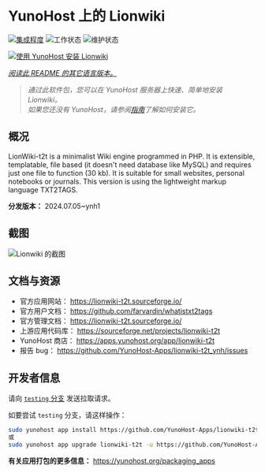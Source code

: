 <!--
注意：此 README 由 <https://github.com/YunoHost/apps/tree/master/tools/readme_generator> 自动生成
请勿手动编辑。
-->

# YunoHost 上的 Lionwiki

[![集成程度](https://dash.yunohost.org/integration/lionwiki-t2t.svg)](https://ci-apps.yunohost.org/ci/apps/lionwiki-t2t/) ![工作状态](https://ci-apps.yunohost.org/ci/badges/lionwiki-t2t.status.svg) ![维护状态](https://ci-apps.yunohost.org/ci/badges/lionwiki-t2t.maintain.svg)

[![使用 YunoHost 安装 Lionwiki](https://install-app.yunohost.org/install-with-yunohost.svg)](https://install-app.yunohost.org/?app=lionwiki-t2t)

*[阅读此 README 的其它语言版本。](./ALL_README.md)*

> *通过此软件包，您可以在 YunoHost 服务器上快速、简单地安装 Lionwiki。*  
> *如果您还没有 YunoHost，请参阅[指南](https://yunohost.org/install)了解如何安装它。*

## 概况

LionWiki-t2t is a minimalist Wiki engine programmed in PHP. It is extensible, templatable, file based (it doesn't need database like MySQL) and requires just one file to function (30 kb). It is suitable for small websites, personal notebooks or journals. This version is using the lightweight markup language TXT2TAGS.


**分发版本：** 2024.07.05~ynh1

## 截图

![Lionwiki 的截图](./doc/screenshots/screenshot_lionwikit2t.png)

## 文档与资源

- 官方应用网站： <https://lionwiki-t2t.sourceforge.io/>
- 官方用户文档： <https://github.com/farvardin/whatistxt2tags>
- 官方管理文档： <https://lionwiki-t2t.sourceforge.io/>
- 上游应用代码库： <https://sourceforge.net/projects/lionwiki-t2t>
- YunoHost 商店： <https://apps.yunohost.org/app/lionwiki-t2t>
- 报告 bug： <https://github.com/YunoHost-Apps/lionwiki-t2t_ynh/issues>

## 开发者信息

请向 [`testing` 分支](https://github.com/YunoHost-Apps/lionwiki-t2t_ynh/tree/testing) 发送拉取请求。

如要尝试 `testing` 分支，请这样操作：

```bash
sudo yunohost app install https://github.com/YunoHost-Apps/lionwiki-t2t_ynh/tree/testing --debug
或
sudo yunohost app upgrade lionwiki-t2t -u https://github.com/YunoHost-Apps/lionwiki-t2t_ynh/tree/testing --debug
```

**有关应用打包的更多信息：** <https://yunohost.org/packaging_apps>

